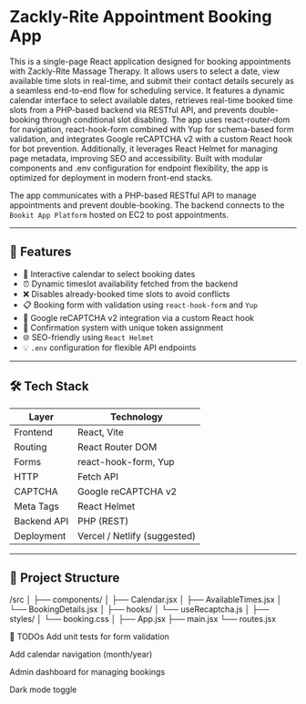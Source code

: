 # Zackly-Rite Appointment Booking App

This is a single-page React application designed for booking appointments with Zackly-Rite Massage Therapy. It allows users to select a date, view available time slots in real-time, and submit their contact details securely as a seamless end-to-end flow for scheduling service.  It features a dynamic calendar interface to select available dates, retrieves real-time booked time slots from a PHP-based backend via RESTful API, and prevents double-booking through conditional slot disabling. The app uses react-router-dom for navigation, react-hook-form combined with Yup for schema-based form validation, and integrates Google reCAPTCHA v2 with a custom React hook for bot prevention. Additionally, it leverages React Helmet for managing page metadata, improving SEO and accessibility. Built with modular components and .env configuration for endpoint flexibility, the app is optimized for deployment in modern front-end stacks.


 The app communicates with a PHP-based RESTful API to manage appointments and prevent double-booking. The backend connects to the `Bookit App Platform` hosted on EC2 to post appointments. 



---

## 🚀 Features

- 📅 Interactive calendar to select booking dates
- ⏰ Dynamic timeslot availability fetched from the backend
- ❌ Disables already-booked time slots to avoid conflicts
- 📋 Booking form with validation using `react-hook-form` and `Yup`
- 🤖 Google reCAPTCHA v2 integration via a custom React hook
- 🔐 Confirmation system with unique token assignment
- 🌐 SEO-friendly using `React Helmet`
- 💡 `.env` configuration for flexible API endpoints

---

## 🛠️ Tech Stack

| Layer        | Technology                  |
|-------------|------------------------------|
| Frontend     | React, Vite                 |
| Routing      | React Router DOM            |
| Forms        | react-hook-form, Yup        |
| HTTP         | Fetch API                   |
| CAPTCHA      | Google reCAPTCHA v2         |
| Meta Tags    | React Helmet                |
| Backend API  | PHP (REST)                  |
| Deployment   | Vercel / Netlify (suggested)|

---

## 📁 Project Structure

/src
│
├── components/
│   ├── Calendar.jsx
│   ├── AvailableTimes.jsx
│   └── BookingDetails.jsx
│
├── hooks/
│   └── useRecaptcha.js
│
├── styles/
│   └── booking.css
│
├── App.jsx
├── main.jsx
└── routes.jsx


🧪 TODOs
 Add unit tests for form validation

 Add calendar navigation (month/year)

 Admin dashboard for managing bookings

 Dark mode toggle